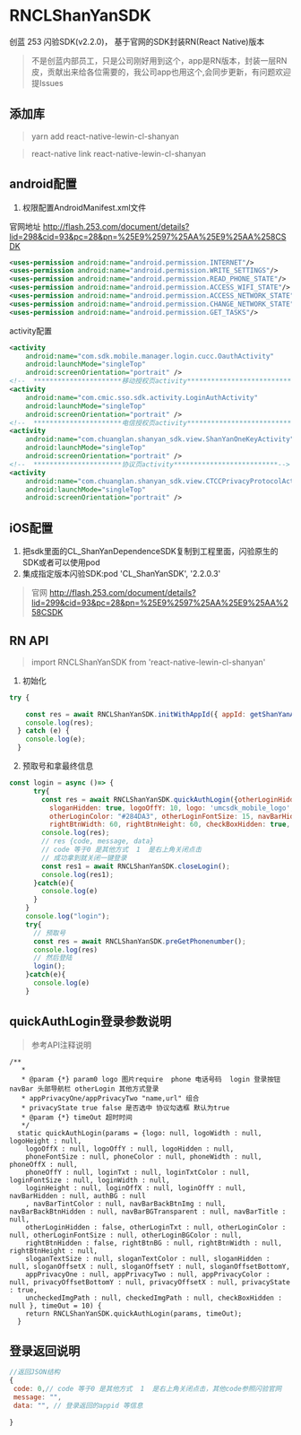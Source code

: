 # RNCLShanYanSDK
创蓝 253 闪验SDK(v2.2.0)， 基于官网的SDK封装RN(React Native)版本


> 不是创蓝内部员工，只是公司刚好用到这个，app是RN版本，封装一层RN皮，贡献出来给各位需要的，我公司app也用这个,会同步更新，有问题欢迎提Issues


## 添加库 
> yarn add react-native-lewin-cl-shanyan

> react-native link react-native-lewin-cl-shanyan
## android配置
1. 权限配置AndroidManifest.xml文件

官网地址 http://flash.253.com/document/details?lid=298&cid=93&pc=28&pn=%25E9%2597%25AA%25E9%25AA%258CSDK

```xml
<uses-permission android:name="android.permission.INTERNET"/>
<uses-permission android:name="android.permission.WRITE_SETTINGS"/>
<uses-permission android:name="android.permission.READ_PHONE_STATE"/>
<uses-permission android:name="android.permission.ACCESS_WIFI_STATE"/>
<uses-permission android:name="android.permission.ACCESS_NETWORK_STATE"/>
<uses-permission android:name="android.permission.CHANGE_NETWORK_STATE"/>
<uses-permission android:name="android.permission.GET_TASKS"/>
```

activity配置

```xml
<activity
    android:name="com.sdk.mobile.manager.login.cucc.OauthActivity"
    android:launchMode="singleTop"
    android:screenOrientation="portrait" />
<!--  **********************移动授权页activity**************************-->
<activity
    android:name="com.cmic.sso.sdk.activity.LoginAuthActivity"
    android:launchMode="singleTop"
    android:screenOrientation="portrait" />
<!--  **********************电信授权页activity**************************-->
<activity
    android:name="com.chuanglan.shanyan_sdk.view.ShanYanOneKeyActivity"
    android:launchMode="singleTop"
    android:screenOrientation="portrait" />
<!--  **********************协议页activity**************************-->
<activity
    android:name="com.chuanglan.shanyan_sdk.view.CTCCPrivacyProtocolActivity"
    android:launchMode="singleTop"
    android:screenOrientation="portrait" />
```

## iOS配置
1. 把sdk里面的CL_ShanYanDependenceSDK复制到工程里面，闪验原生的SDK或者可以使用pod
2. 集成指定版本闪验SDK:pod 'CL_ShanYanSDK', '2.2.0.3'
> 官网 http://flash.253.com/document/details?lid=299&cid=93&pc=28&pn=%25E9%2597%25AA%25E9%25AA%258CSDK

## RN API
> import RNCLShanYanSDK from 'react-native-lewin-cl-shanyan'

1. 初始化  
```javascript
try {
    
    const res = await RNCLShanYanSDK.initWithAppId({ appId: getShanYanAppId(), appKey: getShanYanAppKey(), timeOut: 10 });
    console.log(res);
  } catch (e) {
    console.log(e);
  }
```

2. 预取号和拿最终信息
```javascript
const login = async ()=> {
      try{
        const res = await RNCLShanYanSDK.quickAuthLogin({otherLoginHidden: false, rightBtnHidden: false, 
          sloganHidden: true, logoOffY: 10, logo: 'umcsdk_mobile_logo', logoWidth: 200, logoOffX: 5, 
          otherLoginColor: "#284DA3", otherLoginFontSize: 15, navBarHidden: true, rightBtnBG: 'close', 
          rightBtnWidth: 60, rightBtnHeight: 60, checkBoxHidden: true, appPrivacyOne: "協議名稱,https://www.baidu.com" }, 10);
        console.log(res);
        // res {code, message, data}
        // code 等于0 是其他方式  1  是右上角关闭点击
        // 成功拿到就关闭一键登录
        const res1 = await RNCLShanYanSDK.closeLogin();
        console.log(res1);
      }catch(e){
        console.log(e)
      }
    }
    console.log("login");
    try{
      // 预取号
      const res = await RNCLShanYanSDK.preGetPhonenumber();
      console.log(res)
      // 然后登陆
      login();
    }catch(e){
      console.log(e)
    }
```

## quickAuthLogin登录参数说明

> 参考API注释说明
```javascrip
/**
   * 
   * @param {*} param0 logo 图片require  phone 电话号码  login 登录按钮  navBar 头部导航栏 otherLogin 其他方式登录
   * appPrivacyOne/appPrivacyTwo "name,url" 组合
   * privacyState true false 是否选中 协议勾选框 默认为true
   * @param {*} timeOut 超时时间
   */
  static quickAuthLogin(params = {logo: null, logoWidth : null, logoHeight : null, 
    logoOffX : null, logoOffY : null, logoHidden : null, 
    phoneFontSize : null, phoneColor : null, phoneWidth : null, phoneOffX : null, 
    phoneOffY : null, loginTxt : null, loginTxtColor : null, loginFontSize : null, loginWidth : null, 
    loginHeight : null, loginOffX : null, loginOffY : null, navBarHidden : null, authBG : null
    , navBarTintColor : null, navBarBackBtnImg : null, navBarBackBtnHidden : null, navBarBGTransparent : null, navBarTitle : null, 
    otherLoginHidden : false, otherLoginTxt : null, otherLoginColor : null, otherLoginFontSize : null, otherLoginBGColor : null,
    rightBtnHidden : false, rightBtnBG : null, rightBtnWidth : null, rightBtnHeight : null,
    sloganTextSize : null, sloganTextColor : null, sloganHidden : null, sloganOffsetX : null, sloganOffsetY : null, sloganOffsetBottomY,
    appPrivacyOne : null, appPrivacyTwo : null, appPrivacyColor : null, privacyOffsetBottomY : null, privacyOffsetX : null, privacyState : true, 
    uncheckedImgPath : null, checkedImgPath : null, checkBoxHidden : null }, timeOut = 10) {
    return RNCLShanYanSDK.quickAuthLogin(params, timeOut);
  }
```

## 登录返回说明

```javascript
//返回JSON结构
{
 code: 0,// code 等于0 是其他方式  1  是右上角关闭点击，其他code参照闪验官网
 message: "",
 data: "", // 登录返回的appid 等信息
 
}
```
